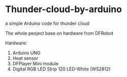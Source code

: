 # Thunder-cloud-by-arduino
a simple Arduino code for thunder cloud


The whole peoject base on hardware from DFRobot

Hardware:
1. Arduino UNO
2. Heat sensor
3. DFPlayer Mini module
4. Digital RGB LED Strip 120 LED-White (WS2812)

